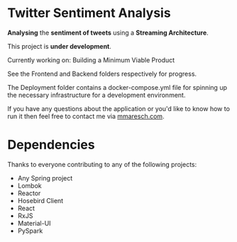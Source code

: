 # Twitter Sentiment Analysis
**Analysing** the **sentiment of tweets** using a **Streaming Architecture**.

This project is **under development**.

Currently working on: Building a Minimum Viable Product

See the Frontend and Backend folders respectively for progress.

The Deployment folder contains a docker-compose.yml file for spinning up the necessary infrastructure for a development environment.

If you have any questions about the application or you'd like to know how to run it then feel free to contact me via [mmaresch.com](http://mmaresch.com).

# Dependencies
Thanks to everyone contributing to any of the following projects:
- Any Spring project
- Lombok
- Reactor
- Hosebird Client
- React
- RxJS
- Material-UI
- PySpark
